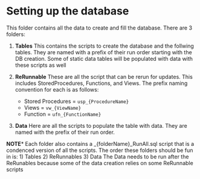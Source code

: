 # Setting up the database
This folder contains all the data to create and fill the database. There are 3 folders:

1. **Tables**
This contains the scripts to create the database and the follwing tables. They are named with a prefix of their run order starting with the DB creation.
Some of static data tables will be populated with data with these scripts as well

2. **ReRunnable**
These are all the script that can be rerun for updates. This includes StoredProcedures, Functions, and Views. The prefix naming convention for each is as follows:
	- Stored Procedures = `usp_{ProcedureName}`
	- Views = `vw_{ViewName}`
	- Function = `ufn_{FunctionName}`

3. **Data**
Here are all the scripts to populate the table with data. They are named with the prefix of their run order.


**NOTE*** Each folder also contains a _{folderName}_RunAll.sql script that is a condenced version of all the scripts. The order these folders should be fun in is:
	1) Tables
	2) ReRunnables
	3) Data
The Data needs to be run after the ReRunables because some of the data creation relies on some ReRunnable scripts